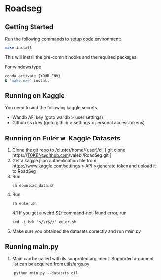 # Roadseg

## Getting Started

Run the following commands to setup code environment:
```bash
make install
```
This will install the pre-commit hooks and the required packages.

For windows type
 ```bash
conda activate {YOUR_ENV}
& 'make.exe' install
```
## Running on Kaggle
You need to add the following kaggle secrets:
- Wandb API key (goto wandb > user settings)
- Github ssh key (goto github > settings > personal access tokens)

## Running on Euler w. Kaggle Datasets
1. Clone the git repo to /cluster/home/{user}/cil 
[ git clone https://TOKEN@github.com/valebi/RoadSeg.git ]
2. Get a kaggle.json authentication file from https://www.kaggle.com/settings > API > generate token and upload it to RoadSeg
3. Run
    ``` 
    sh download_data.sh
    ```
4. Run
    ```
    sh euler.sh
    ```
     4.1 If you get a weird ${}-command-not-found error, run 
    ```
    sed -i.bak 's/\r$//' euler.sh
    ```
5. Make sure you obtained the datasets correctly and run main.py

## Running main.py

1. Main can be called with its supproted argument. Supported argument list can be acquired from utils/args.py
```
    python main.py --datasets cil
```
